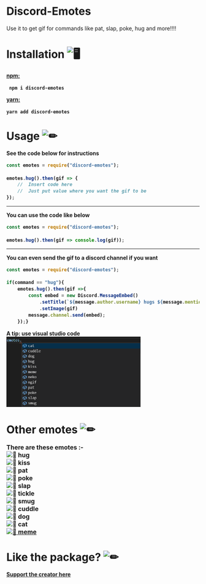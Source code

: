 # Discord-Emotes
Use it to get gif for commands like pat, slap, poke, hug and more!!!!

# Installation <img src="https://cdn.discordapp.com/emojis/316264057659326464.png?v=1" alt = "🖥" width="35px">
<b><a href = "https://www.npmjs.com/package/discord-emotes"> npm: </a><b> 
<p>
<code> npm i discord-emotes </code>
    <p><b><a href = "https://classic.yarnpkg.com/en/package/discord-emotes"> yarn: </a></p>
        <code>yarn add discord-emotes </code>

# Usage <img src="https://cdn.discordapp.com/emojis/757399420319825950.png?v=1" alt = "✏" width="35px">
<b>See the code below for instructions</b>
```js
const emotes = require("discord-emotes");

emotes.hug().then(gif => {
    //  Insert code here
    //  Just put value where you want the gif to be
});                                     
```
***
<b>You can use the code like below</b><b>
```js
const emotes = require("discord-emotes");

emotes.hug().then(gif => console.log(gif));                                     
```
***
<b>You can even send the gif to a discord channel if you want</b>
```js
const emotes = require("discord-emotes");

if(command == "hug"){
    emotes.hug().then(gif =>{
        const embed = new Discord.MessageEmbed()
            .setTitle(`${message.author.username} hugs ${message.mentions.users.first().username}`)
            .setImage(gif)
        message.channel.send(embed);
    });}
```
<b>
A tip: use visual studio code <br>
<a href = "https://code.visualstudio.com/download">
<img src = "https://github.com/TheRamann/Discord-Emotes/blob/main/Md%20Files/Preview.png?raw=true" width = "350">
</a>

# Other emotes <img src="https://cdn.discordapp.com/emojis/781428090454147092.gif?v=1" alt = "✏" width="35px">
 <font size="3"> There are these emotes :- <br>
<img src="https://cdn.discordapp.com/emojis/582077820843327490.png?v=1" alt = "📝" width="15px"> hug <br> 
<img src="https://cdn.discordapp.com/emojis/582077820843327490.png?v=1" alt = "📝" width="15px"> kiss <br>
<img src="https://cdn.discordapp.com/emojis/582077820843327490.png?v=1" alt = "📝" width="15px"> pat <br>
<img src="https://cdn.discordapp.com/emojis/582077820843327490.png?v=1" alt = "📝" width="15px"> poke <br>
<img src="https://cdn.discordapp.com/emojis/582077820843327490.png?v=1" alt = "📝" width="15px"> slap <br>
<img src="https://cdn.discordapp.com/emojis/582077820843327490.png?v=1" alt = "📝" width="15px"> tickle <br>
<img src="https://cdn.discordapp.com/emojis/582077820843327490.png?v=1" alt = "📝" width="15px"> smug <br>
<img src="https://cdn.discordapp.com/emojis/582077820843327490.png?v=1" alt = "📝" width="15px"> cuddle <br>
<img src="https://cdn.discordapp.com/emojis/582077820843327490.png?v=1" alt = "📝" width="15px"> dog <br>
<img src="https://cdn.discordapp.com/emojis/582077820843327490.png?v=1" alt = "📝" width="15px"> cat <br>
<a href = "https://github.com/TheRamann/Discord-Emotes/blob/main/Md%20Files/meme.md"><img src="https://cdn.discordapp.com/emojis/582077820843327490.png?v=1" alt = "📝" width="15px"> meme <br> </a>
</font>

# Like the package? <img src="https://cdn.discordapp.com/emojis/599598716521021441.gif?v=1" alt = "✏" width="35px">
<a href = "https://www.buymeacoffee.com/TheRamann">
Support the creator here
</a>